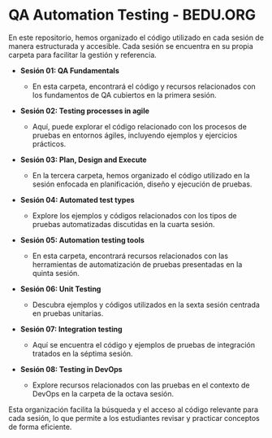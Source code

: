 # QA Automation Testing - BEDU.ORG
En este repositorio, hemos organizado el código utilizado en cada sesión de manera estructurada y accesible. Cada sesión se encuentra en su propia carpeta para facilitar la gestión y referencia.

- **Sesión 01: QA Fundamentals**
  - En esta carpeta, encontrará el código y recursos relacionados con los fundamentos de QA cubiertos en la primera sesión.

- **Sesión 02: Testing processes in agile**
  - Aquí, puede explorar el código relacionado con los procesos de pruebas en entornos ágiles, incluyendo ejemplos y ejercicios prácticos.

- **Sesión 03: Plan, Design and Execute**
  - En la tercera carpeta, hemos organizado el código utilizado en la sesión enfocada en planificación, diseño y ejecución de pruebas.

- **Sesión 04: Automated test types**
  - Explore los ejemplos y códigos relacionados con los tipos de pruebas automatizadas discutidas en la cuarta sesión.

- **Sesión 05: Automation testing tools**
  - En esta carpeta, encontrará recursos relacionados con las herramientas de automatización de pruebas presentadas en la quinta sesión.

- **Sesión 06: Unit Testing**
  - Descubra ejemplos y códigos utilizados en la sexta sesión centrada en pruebas unitarias.

- **Sesión 07: Integration testing**
  - Aquí se encuentra el código y ejemplos de pruebas de integración tratados en la séptima sesión.

- **Sesión 08: Testing in DevOps**
  - Explore recursos relacionados con las pruebas en el contexto de DevOps en la carpeta de la octava sesión.

Esta organización facilita la búsqueda y el acceso al código relevante para cada sesión, lo que permite a los estudiantes revisar y practicar conceptos de forma eficiente.

